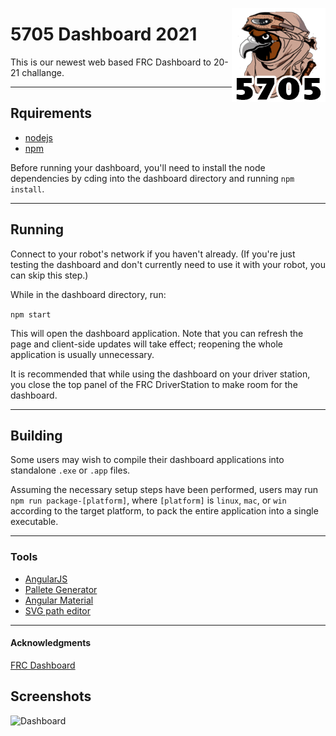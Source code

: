 [<img src="images/logo.png" align="right" width="150">](https://github.com/Team5705/Dasboard2021)
# 5705 Dashboard 2021

This is our newest web based FRC Dashboard to 20-21 challange.

---------
## Rquirements
* [nodejs](https://nodejs.org/)
* [npm](https://npmjs.com/)

Before running your dashboard, you'll need to install the node dependencies by cding into the dashboard directory and running ``npm install``.

---------
## Running
Connect to your robot's network if you haven't already. (If you're just testing the dashboard and don't currently need to use it with your robot, you can skip this step.)

While in the dashboard directory, run:

```npm start```

This will open the dashboard application. Note that you can refresh the page and client-side updates will take effect; reopening the whole application is usually unnecessary.

It is recommended that while using the dashboard on your driver station, you close the top panel of the FRC DriverStation to make room for the dashboard.

----------

## Building
Some users may wish to compile their dashboard applications into standalone ``.exe`` or ``.app`` files.

Assuming the necessary setup steps have been performed, users may run ``npm run package-[platform]``, where ``[platform]`` is ``linux``, ``mac``, or ``win`` according to the target platform, to pack the entire application into a single executable.

----------

### Tools
* [AngularJS](https://angularjs.org/)
* [Pallete Generator](http://mcg.mbitson.com/)
* [Angular Material](https://material.angularjs.org/)
* [SVG path editor](https://yqnn.github.io/svg-path-editor/)

----------

#### Acknowledgments
[FRC Dashboard](http://frcdashboard.github.io/)


## Screenshots
![Dashboard](images/DashboardDark.png)